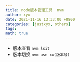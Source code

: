 ```yaml
---
title: node版本管理工具  nvm
author: xyx
date: 2021-11-16 13:33:00 +0800
categories: [justxyx, others]
tags:
math: true
---
```



- 版本查看
    `nvm lsit`
- 版本切换
    `nvm use xx(版本号)`